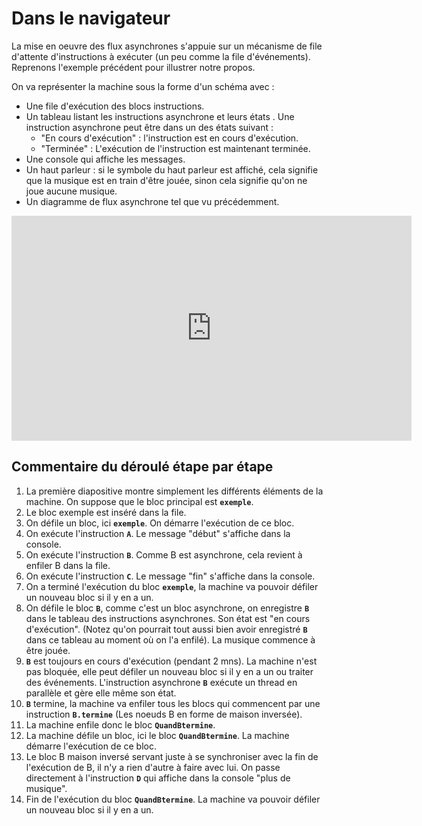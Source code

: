 # Dans le navigateur

La mise en oeuvre des flux asynchrones s'appuie sur un mécanisme de file d'attente d'instructions à exécuter (un peu comme la file d'événements). Reprenons l'exemple précédent pour illustrer notre propos.

On va représenter la machine sous la forme d'un schéma avec :

* Une file d'exécution des blocs instructions.
* Un tableau listant les instructions asynchrone et leurs états . Une instruction asynchrone peut être dans un des états suivant :
  * "En cours d'exécution" : l'instruction est en cours d'exécution.
  * "Terminée" : L'exécution de l'instruction est maintenant terminée.
* Une console qui affiche les messages.
* Un haut parleur : si le symbole du haut parleur est affiché, cela signifie que la musique est en train d'être jouée, sinon cela signifie qu'on ne joue aucune musique.
* Un diagramme de flux asynchrone tel que vu précédemment.

<iframe src="https://univgrenoble-my.sharepoint.com/personal/demeurea_azure_univ-grenoble-alpes_fr/_layouts/15/embed.aspx?UniqueId=c201c8b3-06fc-4f5e-bdf1-bffb575dca08" width="640" height="360" frameborder="0" scrolling="no" allowfullscreen title="ArchiProcessis.pptx"></iframe>

## Commentaire du déroulé étape par étape

1. La première diapositive montre simplement les différents éléments de la machine. On suppose que le bloc principal est **`exemple`**.
2. Le bloc exemple est inséré dans la file.
3. On défile un bloc, ici **`exemple`**. On démarre l'exécution de ce bloc.
4. On exécute l'instruction **`A`**. Le message "début" s'affiche dans la console.
5. On exécute l'instruction **`B`**. Comme B est asynchrone, cela revient à enfiler B dans la file.
6. On exécute l'instruction **`C`**. Le message "fin" s'affiche dans la console.
7. On a terminé l'exécution du bloc **`exemple`**, la machine va pouvoir défiler un nouveau bloc si il y en a un.
8. On défile le bloc **`B`**, comme c'est un bloc asynchrone, on enregistre **`B`** dans le tableau des instructions asynchrones. Son état est "en cours d'exécution". (Notez qu'on pourrait tout aussi bien avoir enregistré **`B`** dans ce tableau au moment où on l'a enfilé). La musique commence à être jouée.
9. **`B`** est toujours en cours d'exécution (pendant 2 mns). La machine n'est pas bloquée, elle peut défiler un nouveau bloc si il y en a un ou traiter des événements. L'instruction asynchrone **`B`** exécute un thread en parallèle et gère elle même son état.
10. **`B`** termine, la machine va enfiler tous les blocs qui commencent par une instruction **`B.termine`** (Les noeuds B en forme de maison inversée).
11. La machine enfile donc le bloc **`QuandBtermine`**.
12. La machine défile un bloc, ici le bloc **`QuandBtermine`**. La machine démarre l'exécution de ce bloc.
13. Le bloc B maison inversé servant juste à se synchroniser avec la fin de l'exécution de B, il n'y a rien d'autre à faire avec lui. On passe directement à l'instruction **`D`** qui affiche dans la console "plus de musique".
14. Fin de l'exécution du bloc **`QuandBtermine`**. La machine va pouvoir défiler un nouveau bloc si il y en a un.
